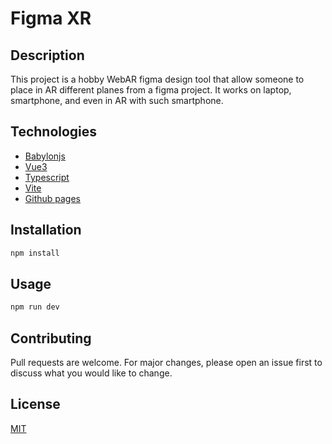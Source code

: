 # Figma XR

## Description

This project is a hobby WebAR figma design tool that allow someone to place in AR different planes from a figma project.
It works on laptop, smartphone, and even in AR with such smartphone.

## Technologies

- [Babylonjs](https://doc.babylonjs.com/) 
- [Vue3](https://v3.vuejs.org/)
- [Typescript](https://www.typescriptlang.org/)
- [Vite](https://vitejs.dev/)
- [Github pages](https://pages.github.com/)

## Installation

```bash
npm install
```

## Usage

```bash
npm run dev
```

## Contributing

Pull requests are welcome. For major changes, please open an issue first to discuss what you would like to change.

## License

[MIT](https://choosealicense.com/licenses/mit/)


